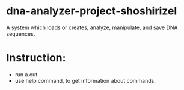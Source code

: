 # dna-analyzer-project-shoshirizel
A system which loads or creates, analyze, manipulate, and save DNA sequences.

# Instruction:
- run a.out
- use help command, to get information about commands.
